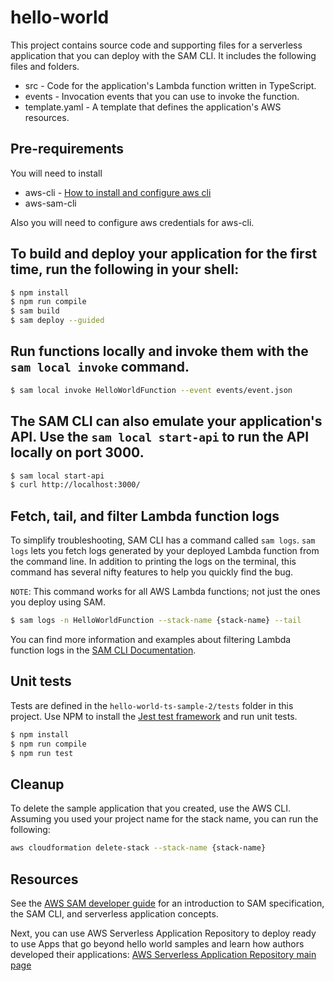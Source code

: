 # hello-world

This project contains source code and supporting files for a serverless application that you can deploy
with the SAM CLI. It includes the following files and folders.

- src - Code for the application's Lambda function written in TypeScript.
- events - Invocation events that you can use to invoke the function.
- template.yaml - A template that defines the application's AWS resources.

## Pre-requirements

You will need to install
- aws-cli - [How to install and configure aws cli](https://cjrequena.com/markdowns/docs/aws/aws-cli)
- aws-sam-cli

Also you will need to configure aws credentials for aws-cli.

## To build and deploy your application for the first time, run the following in your shell:

```bash
$ npm install
$ npm run compile
$ sam build
$ sam deploy --guided
```

## Run functions locally and invoke them with the `sam local invoke` command.

```bash
$ sam local invoke HelloWorldFunction --event events/event.json
```

## The SAM CLI can also emulate your application's API. Use the `sam local start-api` to run the API locally on port 3000.

```bash
$ sam local start-api
$ curl http://localhost:3000/
```

## Fetch, tail, and filter Lambda function logs

To simplify troubleshooting, SAM CLI has a command called `sam logs`. `sam logs` lets you fetch logs generated by your deployed Lambda function from the command line. In addition to printing the logs on the terminal, this command has several nifty features to help you quickly find the bug.

`NOTE`: This command works for all AWS Lambda functions; not just the ones you deploy using SAM.

```bash
$ sam logs -n HelloWorldFunction --stack-name {stack-name} --tail
```

You can find more information and examples about filtering Lambda function logs in the [SAM CLI Documentation](https://docs.aws.amazon.com/serverless-application-model/latest/developerguide/serverless-sam-cli-logging.html).


## Unit tests

Tests are defined in the `hello-world-ts-sample-2/tests` folder in this project. Use NPM to install the [Jest test framework](https://jestjs.io/) and run unit tests.

```bash
$ npm install
$ npm run compile
$ npm run test
```

## Cleanup

To delete the sample application that you created, use the AWS CLI. Assuming you used your project name for the stack name, you can run the following:

```bash
aws cloudformation delete-stack --stack-name {stack-name}
```

## Resources

See the [AWS SAM developer guide](https://docs.aws.amazon.com/serverless-application-model/latest/developerguide/what-is-sam.html) for an introduction to SAM specification, the SAM CLI, and serverless application concepts.

Next, you can use AWS Serverless Application Repository to deploy ready to use Apps that go beyond hello world samples and learn how authors developed their applications: [AWS Serverless Application Repository main page](https://aws.amazon.com/serverless/serverlessrepo/)

